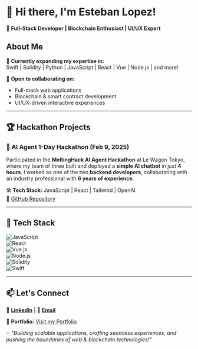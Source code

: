 # 👋 Hi there, I'm Esteban Lopez!  

🚀 **Full-Stack Developer | Blockchain Enthusiast | UI/UX Expert**  

## About Me  
🌱 **Currently expanding my expertise in:**  
Swift | Solidity | Python | JavaScript | React | Vue | Node.js | and more!  

💞️ **Open to collaborating on:**  
- Full-stack web applications  
- Blockchain & smart contract development  
- UI/UX-driven interactive experiences  

---

## 🏆 Hackathon Projects  

### 🚀 AI Agent 1-Day Hackathon (Feb 9, 2025)  
Participated in the **MeltingHack AI Agent Hackathon** at Le Wagon Tokyo, where my team of three built and deployed a **simple AI chatbot** in just **4 hours**. I worked as one of the two **backend developers**, collaborating with an industry professional with **6 years of experience**.  

🛠 **Tech Stack:** JavaScript | React | Tailwind | OpenAI  
🔗 [GitHub Repository](https://github.com/lopezwebdev/team6)  

---

## 🔧 Tech Stack  
![JavaScript](https://img.shields.io/badge/JavaScript-F7DF1E?style=flat&logo=javascript&logoColor=black)  
![React](https://img.shields.io/badge/React-61DAFB?style=flat&logo=react&logoColor=black)  
![Vue.js](https://img.shields.io/badge/Vue.js-4FC08D?style=flat&logo=vue.js&logoColor=white)  
![Node.js](https://img.shields.io/badge/Node.js-339933?style=flat&logo=node.js&logoColor=white)  
![Solidity](https://img.shields.io/badge/Solidity-363636?style=flat&logo=solidity&logoColor=white)  
![Swift](https://img.shields.io/badge/Swift-FA7343?style=flat&logo=swift&logoColor=white)  

---

## 📫 Let's Connect  
🔗 **[LinkedIn](https://www.linkedin.com/in/esteban-lopez-webdev/)** | 📧 **[Email](mailto:hello@lopezesteban.me)**  

🚀 **Portfolio:** [Visit my Portfolio](http://lopezesteban.me/portfolio/)  

💡 *"Building scalable applications, crafting seamless experiences, and pushing the boundaries of web & blockchain technologies!"*  


